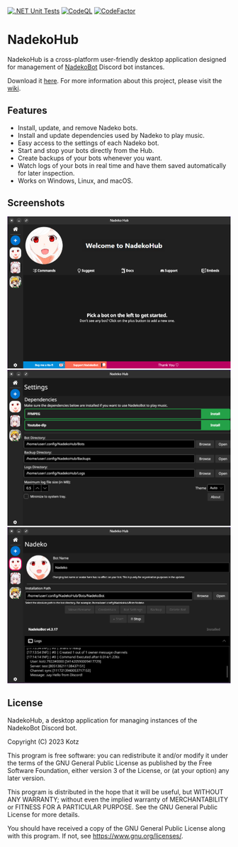 [![.NET Unit Tests][.NET-Badge]][.NET-Url]
[![CodeQL][CodeQL-Badge]][CodeQL-Url]
[![CodeFactor][CodeFactor-Badge]][CodeFactor-Url]

# NadekoHub

NadekoHub is a cross-platform user-friendly desktop application designed for management of [NadekoBot][NadekoWebsite] Discord bot instances.

Download it [here][NadekoHubReleases].
For more information about this project, please visit the [wiki][GithubWiki].

## Features

- Install, update, and remove Nadeko bots.
- Install and update dependencies used by Nadeko to play music.
- Easy access to the settings of each Nadeko bot.
- Start and stop your bots directly from the Hub.
- Create backups of your bots whenever you want.
- Watch logs of your bots in real time and have them saved automatically for later inspection.
- Works on Windows, Linux, and macOS.

## Screenshots

![HomeView]
![ConfigView]
![BotConfigeView]

## License

NadekoHub, a desktop application for managing instances of the NadekoBot Discord bot.

Copyright (C) 2023  Kotz

This program is free software: you can redistribute it and/or modify
it under the terms of the GNU General Public License as published by
the Free Software Foundation, either version 3 of the License, or
(at your option) any later version.

This program is distributed in the hope that it will be useful,
but WITHOUT ANY WARRANTY; without even the implied warranty of
MERCHANTABILITY or FITNESS FOR A PARTICULAR PURPOSE.  See the
GNU General Public License for more details.

You should have received a copy of the GNU General Public License
along with this program.  If not, see <https://www.gnu.org/licenses/>.

[NadekoWebsite]: https://nadeko.bot/
[HomeView]: ./.github/readme_assets/nadekohub_home.png
[ConfigView]: ./.github/readme_assets/nadekohub_config.png
[BotConfigeView]: ./.github/readme_assets/nadekohub_botconfig.png
[GithubWiki]: ../../wiki
[NadekoHubReleases]: ../../releases/latest
[CodeFactor-Url]: https://www.codefactor.io/repository/github/kaoticz/nadekohub/overview/main
[CodeFactor-Badge]: https://www.codefactor.io/repository/github/kaoticz/nadekohub/badge/main
[.NET-Url]: ../../actions/workflows/dotnet.yml
[.NET-Badge]: ../../actions/workflows/dotnet.yml/badge.svg
[CodeQL-Url]: ../../actions/workflows/codeql.yml
[CodeQL-Badge]: ../../actions/workflows/codeql.yml/badge.svg
